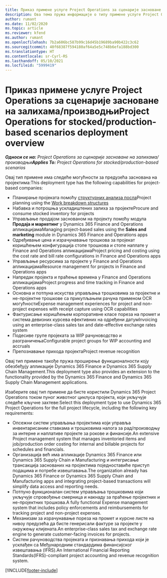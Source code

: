 ```yaml
---
title: Приказ примене услуге Project Operations за сценарије засноване на залихама/производњи
description: Ова тема пружа информације о типу примене услуге Project Operations за сценарије засноване на залихама/производњи.
author: rumant
ms.date: 11/02/2020
ms.topic: article
ms.reviewer: kfend
ms.author: rumant
ms.openlocfilehash: 7b2a606bc587b99c16d45b19689ba90b422c3c62
ms.sourcegitcommit: 40f68387f594180af64a5e5c748b6efa188bd300
ms.translationtype: HT
ms.contentlocale: sr-Cyrl-RS
ms.lasthandoff: 05/10/2021
ms.locfileid: "5999419"
---
```

# <a name="project-operations-for-stockedproduction-based-scenarios-deployment-overview"></a><span data-ttu-id="ff102-103">Приказ примене услуге Project Operations за сценарије засноване на залихама/производњи</span><span class="sxs-lookup"><span data-stu-id="ff102-103">Project Operations for stocked/production-based scenarios deployment overview</span></span>

<span data-ttu-id="ff102-104">_**Односи се на:** Project Operations за сценарије засноване на залихама/производњи_</span><span class="sxs-lookup"><span data-stu-id="ff102-104">_**Applies To:** Project Operations for stocked/production-based scenarios_</span></span>


<span data-ttu-id="ff102-105">Овај тип примене има следеће могућности за предузећа заснована на пројектима:</span><span class="sxs-lookup"><span data-stu-id="ff102-105">This deployment type has the following capabilities for project-based companies:</span></span>

- <span data-ttu-id="ff102-106">Планирање пројеката помоћу [структурних анализа посла](work-breakdown-structures.md)</span><span class="sxs-lookup"><span data-stu-id="ff102-106">Project planning using the [Work breakdown structures](work-breakdown-structures.md)</span></span>
- <span data-ttu-id="ff102-107">Набавка и потрошња ускладиштених залиха за пројекте</span><span class="sxs-lookup"><span data-stu-id="ff102-107">Procure and consume stocked inventory for projects</span></span>
- <span data-ttu-id="ff102-108">Управљање продајом заснованом на пројекту помоћу модула **Продаја и маркетинг** у Dynamics 365 Finance and Operations апликацијама</span><span class="sxs-lookup"><span data-stu-id="ff102-108">Managing project-based sales using the **Sales and marketing** module in Dynamics 365 Finance and Operations apps</span></span>
- <span data-ttu-id="ff102-109">Одређивање цена и израчунавање трошкова за пројекат коришћењем конфигурација стопе трошкова и стопе наплате у Finance and Operations апликацијама</span><span class="sxs-lookup"><span data-stu-id="ff102-109">Project pricing and costing using the cost rate and bill rate configurations in Finance and Operations apps</span></span>
- <span data-ttu-id="ff102-110">Управљање ресурсима за пројекте у Finance and Operations апликацијама</span><span class="sxs-lookup"><span data-stu-id="ff102-110">Resource management for projects in Finance and Operations apps</span></span>
- <span data-ttu-id="ff102-111">Напредак пројекта и праћење времена у Finance and Operations апликацијама</span><span class="sxs-lookup"><span data-stu-id="ff102-111">Project progress and time tracking in Finance and Operations apps</span></span>
- <span data-ttu-id="ff102-112">Основна и потпуна искуства управљања трошковима за пројектне и не-пројектне трошкове са прикупљањем рачуна применом OCR могућности</span><span class="sxs-lookup"><span data-stu-id="ff102-112">Expense management experiences for project and non-project expenses with receipt capture using OCR capabilities</span></span>
- <span data-ttu-id="ff102-113">Фактурисање коришћењем корпоративне класе пореза на промет и система девизних курсева ефективних на одређени датум</span><span class="sxs-lookup"><span data-stu-id="ff102-113">Invoicing using an enterprise-class sales tax and date-effective exchange rates system</span></span>
- <span data-ttu-id="ff102-114">Подесиве групе пројеката за WIP рачуноводство и разграничења</span><span class="sxs-lookup"><span data-stu-id="ff102-114">Configurable project groups for WIP accounting and accruals</span></span>
- <span data-ttu-id="ff102-115">Препознавање прихода пројекта</span><span class="sxs-lookup"><span data-stu-id="ff102-115">Project revenue recognition</span></span>

<span data-ttu-id="ff102-116">Овај тип примене такође пружа проширење функционалности коју обезбеђују апликације Dynamics 365 Finance и Dynamics 365 Supply Chain Management.</span><span class="sxs-lookup"><span data-stu-id="ff102-116">This deployment type also provides an extension to the functionality provided by the Dynamics 365 Finance and Dynamics 365 Supply Chain Management applications.</span></span>

<span data-ttu-id="ff102-117">Изаберите овај тип примене да бисте користили Dynamics 365 Project Operations током пуног животног циклуса пројекта, који укључује следеће кључне захтеве:</span><span class="sxs-lookup"><span data-stu-id="ff102-117">Select this deployment type to use Dynamics 365 Project Operations for the full project lifecycle, including the following key requirements:</span></span>

- <span data-ttu-id="ff102-118">Опсежни систем управљања пројектима који управља инвентарисаним ставкама и трошковима налога за рад/производњу за интерне и наплативе пројекте за рокове и финансије.</span><span class="sxs-lookup"><span data-stu-id="ff102-118">An extensive Project management system that manages inventoried items and job/production order costing for internal and billable projects for schedules and financials.</span></span>
- <span data-ttu-id="ff102-119">Организација већ има апликације Dynamics 365 Finance или Dynamics 365 Supply Chain и Manufacturing и интегрисање трансакција заснованих на пројектима поједноставиће приступ подацима и потребе извештавања.</span><span class="sxs-lookup"><span data-stu-id="ff102-119">The organization already has Dynamics 365 Finance or Dynamics 365 Supply Chain and Manufacturing apps and integrating project-based transactions will simplify data access and reporting needs.</span></span>
- <span data-ttu-id="ff102-120">Потпуно функционалан систем управљања трошковима који укључује спровођење смерница и накнаду за праћење пројектних и не-пројектних трошкова.</span><span class="sxs-lookup"><span data-stu-id="ff102-120">A fully functional Expense management system that includes policy enforcements and reimbursements for tracking project and non-project expenses.</span></span>
- <span data-ttu-id="ff102-121">Механизам за израчунавање пореза на промет и курсне листе на нивоу предузећа да бисте генерисали фактуре за пројекте у окружењу клијената.</span><span class="sxs-lookup"><span data-stu-id="ff102-121">An enterprise-class sales tax and exchange rate engine to generate customer-facing invoices for projects.</span></span>
- <span data-ttu-id="ff102-122">Систем рачуноводства пројеката и признавања прихода који је усклађен са Међународним стандардима финансијског извештавања (IFRS).</span><span class="sxs-lookup"><span data-stu-id="ff102-122">An International Financial Reporting Standards(IFRS)-compliant project accounting and revenue recognition system.</span></span>



[!INCLUDE[footer-include](../includes/footer-banner.md)]
